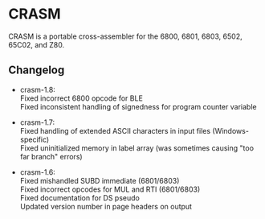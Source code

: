 # CRASM

CRASM is a portable cross-assembler for the 6800, 6801, 6803, 6502, 65C02, and Z80.

## Changelog

   *  crasm-1.8:  
      Fixed incorrect 6800 opcode for BLE  
      Fixed inconsistent handling of signedness for program counter variable  

   *  crasm-1.7:  
      Fixed handling of extended ASCII characters in input files (Windows-specific)  
      Fixed uninitialized memory in label array (was sometimes causing "too far branch" errors)

   *  crasm-1.6:  
      Fixed mishandled SUBD immediate (6801/6803)  
      Fixed incorrect opcodes for MUL and RTI (6801/6803)  
      Fixed documentation for DS pseudo  
      Updated version number in page headers on output  
